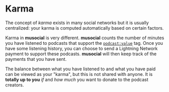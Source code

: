 # Karma

The concept of *karma* exists in many social networks but it is usually centralized: your karma is computed automatically based on certain factors.

Karma in **musocial** is very different. **musocial** counts the number of minutes you have listened to podcasts that support the [`podcast:value`](https://github.com/Podcastindex-org/podcast-namespace/blob/main/value/value.md) tag. Once you have some listening history, you can choose to send a Lightning Network payment to support these podcasts. **musocial** will then keep track of the payments that you have sent.

The balance between what you have listened to and what you have paid can be viewed as your "karma", but this is not shared with anyone. It is **totally up to you** *if* and *how much* you want to donate to the podcast creators.
